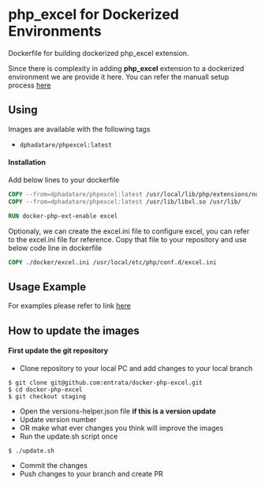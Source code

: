 # php_excel for Dockerized Environments

Dockerfile for building dockerized php_excel extension.

Since there is complexity in adding **php_excel** extension to a dockerized environment we are provide it here.
You can refer the manuall setup process [here](https://www.libxl.com/php.html)

## Using

Images are available with the following tags

* `dphadatare/phpexcel:latest`

#### Installation

Add below lines to your dockerfile

```dockerfile
COPY --from=dphadatare/phpexcel:latest /usr/local/lib/php/extensions/no-debug-non-zts-20180731/excel.so /usr/local/lib/php/extensions/no-debug-non-zts-20180731/
COPY --from=dphadatare/phpexcel:latest /usr/lib/libxl.so /usr/lib/

RUN docker-php-ext-enable excel
```

Optionaly, we can create the excel.ini file to configure excel, you can refer to the excel.ini file for reference. Copy that file to your repository and use below code line in dockerfile

````dockerfile
COPY ./docker/excel.ini /usr/local/etc/php/conf.d/excel.ini
````

## Usage Example

For examples please refer to link [here](https://github.com/iliaal/php_excel) 

## How to update the images
#### First update the git repository
* Clone repository to your local PC and add changes to your local branch

````
$ git clone git@github.com:entrata/docker-php-excel.git
$ cd docker-php-excel
$ git checkout staging
````

* Open the versions-helper.json file **if this is a version update**
* Update version number
* OR make what ever changes you think will improve the images
* Run the update.sh script once

````
$ ./update.sh
````

* Commit the changes
* Push changes to your branch and create PR
